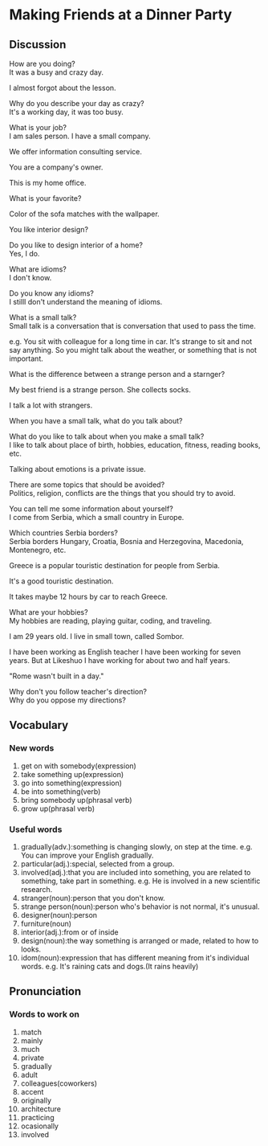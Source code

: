 # Making Friends at a Dinner Party
## Discussion
How are you doing?  
It was a busy and crazy day.  

I almost forgot about the lesson.  

Why do you describe your day as crazy?  
It's a working day, it was too busy.  

What is your job?  
I am sales person. I have a small company.  

We offer information consulting service.  

You are a company's owner.  

This is my home office.  

What is your favorite?  

Color of the sofa matches with the wallpaper.  

You like interior design?  

Do you like to design interior of a home?  
Yes, I do.  

What are idioms?  
I don't know.  

Do you know any idioms?  
I stilll don't understand the meaning of idioms.  

What is a small talk?  
Small talk is a conversation that is conversation that used to pass the time.  

e.g. You sit with colleague for a long time in car. It's strange to sit and not say anything. So you might talk about the weather, or something that is not important.  

What is the difference between a strange person and a starnger?  

My best friend is a strange person. She collects socks.  

I talk a lot with strangers.  

When you have a small talk, what do you talk about?  

What do you like to talk about when you make a small talk?  
I like to talk about place of birth, hobbies, education, fitness, reading books, etc.  

Talking about emotions is a private issue.  

There are some topics that should be avoided?  
Politics, religion, conflicts are the things that you should try to avoid.  

You can tell me some information about yourself?  
I come from Serbia, which a small country in Europe.  

Which countries Serbia borders?  
Serbia borders Hungary, Croatia, Bosnia and Herzegovina, Macedonia, Montenegro, etc.  

Greece is a popular touristic destination for people from Serbia.  

It's a good touristic destination.  

It takes maybe 12 hours by car to reach Greece.   

What are your hobbies?  
My hobbies are reading, playing guitar, coding, and traveling.  

I am 29 years old. I live in small town, called Sombor.  

I have been working as English teacher I have been working for seven years. But at Likeshuo I have working for about two and half years.  

"Rome wasn't built in a day."  

Why don't you follow teacher's direction?  
Why do you oppose my directions?  

## Vocabulary
### New words
1. get on with somebody(expression)
1. take something up(expression)
1. go into something(expression)
1. be into something(verb)
1. bring somebody up(phrasal verb)
1. grow up(phrasal verb)

### Useful words
1. gradually(adv.):something is changing slowly, on step at the time.
e.g. You can improve your English gradually.  
1. particular(adj.):special, selected from a group.
1. involved(adj.):that you are included into something, you are related to something, take part in something. e.g. He is involved in a new scientific research.  
1. stranger(noun):person that you don't know.
1. strange person(noun):person who's behavior is not normal, it's unusual.
1. designer(noun):person
1. furniture(noun)
1. interior(adj.):from or of inside
1. design(noun):the way something is arranged or made, related to how to looks.
1. idom(noun):expression that has different meaning from it's individual words. e.g. It's raining cats and dogs.(It rains heavily)   

## Pronunciation
### Words to work on
1. match
1. mainly
1. much
1. private
1. gradually
1. adult
1. colleagues(coworkers)
1. accent
1. originally
1. architecture
1. practicing
1. ocasionally
1. involved
